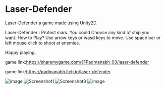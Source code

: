 # Laser-Defender
Laser-Defender a game made using Unity2D.

Laser-Defender : Protect mars.
You could Choose any kind of ship you want.
How to Play?
Use arrow keys or wasd keys to move.
Use space bar or left mouse click to shoot at enemies.

Happy playing.

game link:https://sharemygame.com/@Padmanabh_03/laser-defender

game link:https://padmanabh.itch.io/laser-defender

![image](https://user-images.githubusercontent.com/71133619/138813601-470e01d4-69e8-4ec3-ba0e-849847ee25ca.png)
![Screenshot1](https://user-images.githubusercontent.com/71133619/138813474-f45f6981-5a16-4d90-87f0-ab92b26ee240.png)
![Screenshot3](https://user-images.githubusercontent.com/71133619/138813478-83ea4632-b3a0-4092-ad40-8ef5d495695d.png)
![image](https://user-images.githubusercontent.com/71133619/138813656-4df1566d-3e07-4079-a5da-a6365ed73f5f.png)



